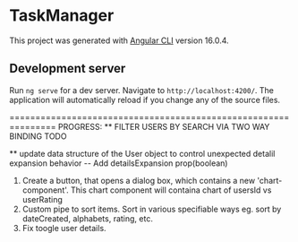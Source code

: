 # TaskManager

This project was generated with [Angular CLI](https://github.com/angular/angular-cli) version 16.0.4.

## Development server

Run `ng serve` for a dev server. Navigate to `http://localhost:4200/`. The application will automatically reload if you change any of the source files.

===============================================================
PROGRESS: 
** FILTER USERS BY SEARCH VIA TWO WAY BINDING
TODO

** update data structure of the User object to control unexpected detalil expansion behavior -- Add detailsExpansion prop(boolean)

1. Create a button, that opens a dialog box, which contains a new 'chart-component'. This chart component will containa chart of usersId vs userRating
2. Custom pipe to sort items. Sort in various specifiable ways eg. sort by dateCreated, alphabets, rating, etc.
3. Fix toogle user details.

